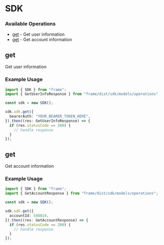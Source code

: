 # SDK

### Available Operations

* [get](#get) - Get user information
* [get](#get) - Get account information

## get

Get user information

### Example Usage

```typescript
import { SDK } from "frame";
import { GetUserInfoResponse } from "frame/dist/sdk/models/operations";

const sdk = new SDK();

sdk.sdk.get({
  bearerAuth: "YOUR_BEARER_TOKEN_HERE",
}).then((res: GetUserInfoResponse) => {
  if (res.statusCode == 200) {
    // handle response
  }
});
```

## get

Get account information

### Example Usage

```typescript
import { SDK } from "frame";
import { GetAccountResponse } from "frame/dist/sdk/models/operations";

const sdk = new SDK();

sdk.sdk.get({
  accountId: 548814,
}).then((res: GetAccountResponse) => {
  if (res.statusCode == 200) {
    // handle response
  }
});
```
